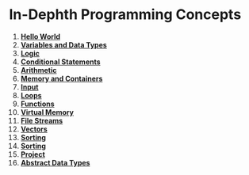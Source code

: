 # In-Dephth Programming Concepts

1. **[Hello World](01_hello/)**
2. **[Variables and Data Types](02_variables/)**
3. **[Logic](03_logic/)**
4. **[Conditional Statements](04_conditional/)**
5. **[Arithmetic](05_arithmetic/)**
6. **[Memory and Containers](06_memory_containers/)**
7. **[Input](07_input/)**
8. **[Loops](08_loops/)**
9. **[Functions](09_functions/)**
10. **[Virtual Memory](10_virtual/)**
11. **[File Streams](11_file/)**
12. **[Vectors](12_vectors/)**
13. **[Sorting](13_sorting/)**
14. **[Sorting](14_searching/)**
15. **[Project](15_project/)**
15. **[Abstract Data Types](16_adt/)**
